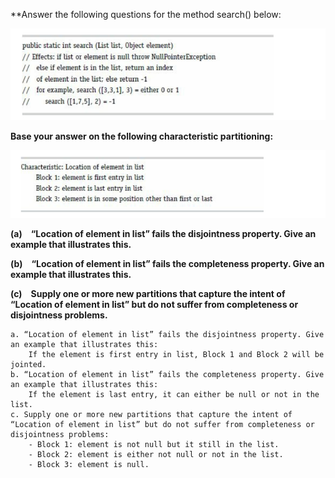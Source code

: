 **Answer the following questions for the method search() below:

![image](https://raw.githubusercontent.com/RonLeader/formdangnhap/master/6.1.2.png)

**Base your answer on the following characteristic partitioning:**

![image](https://github.com/RonLeader/formdangnhap/blob/master/6.1.2.1.png)

**(a) “Location of element in list” fails the disjointness property. Give
an example that illustrates this.**

**(b) “Location of element in list” fails the completeness property.
Give an example that illustrates this.**

**(c) Supply one or more new partitions that capture the intent of
“Location of element in list” but do not suffer from
completeness or disjointness problems.**

```
a. “Location of element in list” fails the disjointness property. Give an example that illustrates this:
    If the element is first entry in list, Block 1 and Block 2 will be jointed.
b. “Location of element in list” fails the completeness property. Give an example that illustrates this:
    If the element is last entry, it can either be null or not in the list.
c. Supply one or more new partitions that capture the intent of “Location of element in list” but do not suffer from completeness or disjointness problems:
    - Block 1: element is not null but it still in the list.
    - Block 2: element is either not null or not in the list.
    - Block 3: element is null.
```
